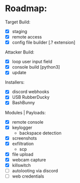 # Roadmap:
Target Build:
- [x] staging
- [x] remote access
- [x] config file builder [.? extension]

Attacker Build:
- [x] loop user input field
- [x] console build [python3]
- [x] update

Installers:
- [x] discord webhooks
- [x] USB RubberDucky
- [x] BashBunny

Modules | Payloads:
- [x] remote console
- [x] keylogger
	- backspace detection
- [x] screenshots
- [x] exfiltration
	- scp
- [x] file upload
- [x] webcam capture
- [x] killswitch
- [ ] autolooting via discord
- [ ] web credentials
